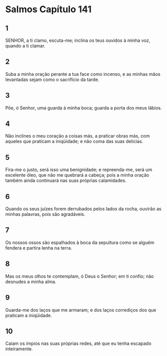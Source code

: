 # Salmos Capítulo 141

## 1
SENHOR, a ti clamo, escuta-me; inclina os teus ouvidos à minha voz, quando a ti clamar.

## 2
Suba a minha oração perante a tua face como incenso, e as minhas mãos levantadas sejam como o sacrifício da tarde.

## 3
Põe, ó Senhor, uma guarda à minha boca; guarda a porta dos meus lábios.

## 4
Não inclines o meu coração a coisas más, a praticar obras más, com aqueles que praticam a iniqüidade; e não coma das suas delícias.

## 5
Fira-me o justo, será isso uma benignidade; e repreenda-me, será um excelente óleo, que não me quebrará a cabeça; pois a minha oração também ainda continuará nas suas próprias calamidades.

## 6
Quando os seus juízes forem derrubados pelos lados da rocha, ouvirão as minhas palavras, pois são agradáveis.

## 7
Os nossos ossos são espalhados à boca da sepultura como se alguém fendera e partira lenha na terra.

## 8
Mas os meus olhos te contemplam, ó Deus o Senhor; em ti confio; não desnudes a minha alma.

## 9
Guarda-me dos laços que me armaram; e dos laços corrediços dos que praticam a iniqüidade.

## 10
Caiam os ímpios nas suas próprias redes, até que eu tenha escapado inteiramente.

